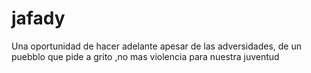 # jafady
Una oportunidad de hacer adelante apesar de las adversidades,
de un puebblo que pide a  grito ,no mas violencia para nuestra juventud
